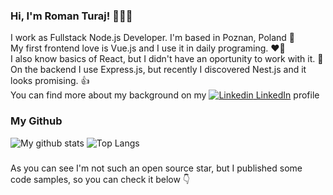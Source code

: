 ### Hi, I'm Roman Turaj! 👋👋👋

I work as Fullstack Node.js Developer. I'm based in Poznan, Poland 🌇  
My first frontend love is Vue.js and I use it in daily programing. ❤️‍🔥  
I also know basics of React, but I didn't have an oportunity to work with it. 🤔  
On the backend I use Express.js, but recently I discovered Nest.js and it looks promising. 👍  
You can find more about my background on my [![Linkedin](https://i.stack.imgur.com/gVE0j.png) LinkedIn](https://www.linkedin.com/in/roman-turaj/) profile  
 

### My Github
<div>
<img align="top" src="https://github-readme-stats.vercel.app/api?username=rturaj&title_color=2d77dc&icon_color=2d77dc&text_color=2d77dc&bg_color=00000000&show_icons=true&hide_border=true&count_private=true&show_icons=true&include_all_commits=true" alt="My github stats" />
<img align="top" src="https://github-readme-stats.vercel.app/api/top-langs/?username=rturaj&langs_count=20&layout=compact&count_private=true&hide_border=true&title_color=2d77dc&icon_color=2d77dc&text_color=2d77dc&bg_color=00000000&show_icons=true" alt="Top Langs" />

</div>

###

As you can see I'm not such an open source star, but I published some code samples, so you can check it below 👇
